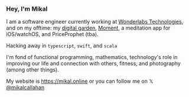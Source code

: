 ### Hey, I'm Mikal 

I am a software engineer currently working at <a href="https://wonderlabs.ca" target="_blank">Wonderlabs Technologies</a>, and on my offtime: my <a href="https://mikal.online" target="_blank">digital garden</a>, <a href="https://apps.apple.com/ca/app/moment-meditation/id6590602340" target="_blank">Moment</a>, a meditation app for iOS/watchOS, and PriceProphet (tba).

Hacking away in `typescript`, `swift`, and `scala`

I'm fond of functional programming, mathematics, technology's role in improving our life and connection with others, fitness, and photography (among other things).

My website is <a href="https://mikal.online" target="_blank">https://mikal.online</a> or you can follow me on 𝕏 <a href="https://x.com/mikalcallahan" target="_blank"/>@mikalcallahan</a>
